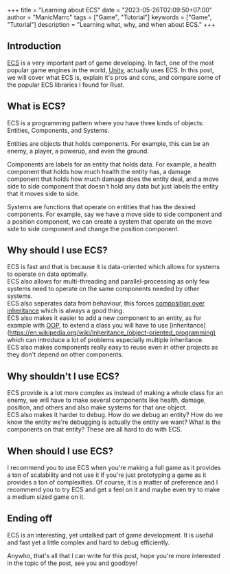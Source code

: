 +++
title = "Learning about ECS"
date = "2023-05-26T02:09:50+07:00"
author = "ManicMarrc"
tags = ["Game", "Tutorial"]
keywords = ["Game", "Tutorial"]
description = "Learning what, why, and when about ECS."
+++

## Introduction

[ECS](https://en.wikipedia.org/wiki/Entity_component_system) is a very important part of game developing. In fact, one of the most popular game engines in the world, [Unity](https://unity.com/), actually uses ECS. In this post, we will cover what ECS is, explain it's pros and cons, and compare some of the popular ECS libraries I found for Rust.

## What is ECS?

ECS is a programming pattern where you have three kinds of objects: Entities, Components, and Systems.

Entities are objects that holds components. For example, this can be an enemy, a player, a powerup, and even the ground.

Components are labels for an entity that holds data. For example, a health component that holds how much health the entity has, a damage component that holds how much damage does the entity deal, and a move side to side component that doesn't hold any data but just labels the entity that it moves side to side.

Systems are functions that operate on entities that has the desired components. For example, say we have a move side to side component and a position component, we can create a system that operate on the move side to side component and change the position component.

## Why should I use ECS?

ECS is fast and that is because it is data-oriented which allows for systems to operate on data optimally.   
ECS also allows for multi-threading and parallel-processing as only few systems need to operate on the same components needed by other systems.   
ECS also seperates data from behaviour, this forces [composition over inheritance](https://en.wikipedia.org/wiki/Composition_over_inheritance) which is always a good thing.   
ECS also makes it easier to add a new component to an entity, as for example with [OOP](https://en.wikipedia.org/wiki/Object-oriented_programming), to extend a class you will have to use [inheritance](https://en.wikipedia.org/wiki/Inheritance_(object-oriented_programming) which can introduce a lot of problems especially multiple inheritance.   
ECS also makes components really easy to reuse even in other projects as they don't depend on other components.

## Why shouldn't I use ECS?

ECS provide is a lot more complex as instead of making a whole class for an enemy, we will have to make several components like health, damage, position, and others and also make systems for that one object.   
ECS also makes it harder to debug. How do we debug an entity? How do we know the entity we're debugging is actually the entity we want? What is the components on that entity? These are all hard to do with ECS.

## When should I use ECS?

I recommend you to use ECS when you're making a full game as it provides a ton of scalability and not use it if you're just prototyping a game as it provides a ton of complexities. Of course, it is a matter of preference and I recommend you to try ECS and get a feel on it and maybe even try to make a medium sized game on it.

## Ending off

ECS is an interesting, yet untalked part of game development. It is useful and fast yet a little complex and hard to debug efficiently.

Anywho, that's all that I can write for this post, hope you're more interested in the topic of the post, see you and goodbye!


